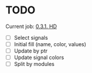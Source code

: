# TODO

Current job: [0.3.1. HD](https://github.com/tieugene/iosc.py/issues/191)

- [ ] Select signals
- [ ] Initial fill (name, color, values)
- [ ] Update by ptr
- [ ] Update signal colors
- [ ] Split by modules
